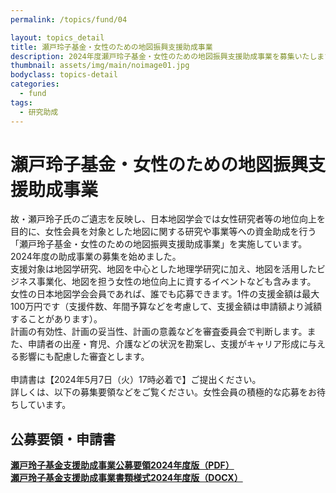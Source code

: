 ```yaml
---
permalink: /topics/fund/04

layout: topics_detail
title: 瀬戸玲子基金・女性のための地図振興支援助成事業
description: 2024年度瀬戸玲子基金・女性のための地図振興支援助成事業を募集いたします。
thumbnail: assets/img/main/noimage01.jpg
bodyclass: topics-detail
categories:
  - fund
tags:
  - 研究助成
---
```


# 瀬戸玲子基金・女性のための地図振興支援助成事業
故・瀬戸玲子氏のご遺志を反映し、日本地図学会では女性研究者等の地位向上を目的に、女性会員を対象とした地図に関する研究や事業等への資金助成を行う「瀬戸玲子基金・女性のための地図振興支援助成事業」を実施しています。2024年度の助成事業の募集を始めました。<br/>
支援対象は地図学研究、地図を中心とした地理学研究に加え、地図を活用したビジネス事業化、地図を担う女性の地位向上に資するイベントなども含みます。 女性の日本地図学会会員であれば、誰でも応募できます。1件の支援金額は最大100万円です（支援件数、年間予算などを考慮して、支援金額は申請額より減額することがあります）。<br/>
計画の有効性、計画の妥当性、計画の意義などを審査委員会で判断します。また、申請者の出産・育児、介護などの状況を勘案し、支援がキャリア形成に与える影響にも配慮した審査とします。<br/>
<br/>
申請書は【2024年5月7日（火）17時必着で】ご提出ください。<br/>
詳しくは、以下の募集要領などをご覧ください。女性会員の積極的な応募をお待ちしています。<br/>

## 公募要領・申請書
**[瀬戸玲子基金支援助成事業公募要領2024年度版（PDF）](../../archive/file/setoreiko_fund/setoreiko-fund-2024additional.pdf)**<br>
**[瀬戸玲子基金支援助成事業書類様式2024年度版（DOCX）](../../archive/file/setoreiko_fund/setoreiko-fund-applocation-form2024.docx)**<br>
